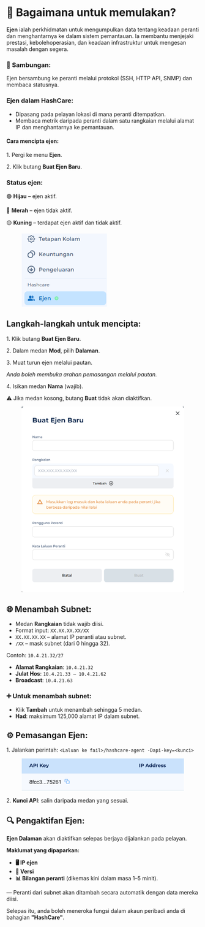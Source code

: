 # 🌟 Bagaimana untuk memulakan?

**Ejen** ialah perkhidmatan untuk mengumpulkan data tentang keadaan peranti dan menghantarnya ke dalam sistem pemantauan. Ia membantu menjejaki prestasi, kebolehoperasian, dan keadaan infrastruktur untuk mengesan masalah dengan segera.

### **🔗 Sambungan:**

Ejen bersambung ke peranti melalui protokol (SSH, HTTP API, SNMP) dan membaca statusnya.

### **Ejen dalam HashCare:**

* Dipasang pada pelayan lokasi di mana peranti ditempatkan.
* Membaca metrik daripada peranti dalam satu rangkaian melalui alamat IP dan menghantarnya ke pemantauan.

#### **Cara mencipta ejen:**

1\. Pergi ke menu **Ejen**.

2\. Klik butang **Buat Ejen Baru**.

### **Status ejen:**

🟢 **Hijau** – ejen aktif.

🔴 **Merah** – ejen tidak aktif.

🟡 **Kuning** – terdapat ejen aktif dan tidak aktif.

<figure><img src="../.gitbook/assets/image (39).png" alt=""><figcaption></figcaption></figure>

## **Langkah-langkah untuk mencipta:**

1\. Klik butang **Buat Ejen Baru**.

2\. Dalam medan **Mod**, pilih **Dalaman**.

3\. Muat turun ejen melalui pautan.

_Anda boleh membuka arahan pemasangan melalui pautan._

4\. Isikan medan **Nama** (wajib).

⚠️ Jika medan kosong, butang **Buat** tidak akan diaktifkan.

<figure><img src="../.gitbook/assets/image (40).png" alt="" width="448"><figcaption></figcaption></figure>

## **🌐 Menambah Subnet:**

* Medan **Rangkaian** tidak wajib diisi.
* Format input: `XX.XX.XX.XX/XX`
* `XX.XX.XX.XX` – alamat IP peranti atau subnet.
* `/XX` – mask subnet (dari 0 hingga 32).

Contoh: `10.4.21.32/27`

* **Alamat Rangkaian**: `10.4.21.32`
* **Julat Hos**: `10.4.21.33 – 10.4.21.62`
* **Broadcast**: `10.4.21.63`

### **➕ Untuk menambah subnet:**

* Klik **Tambah** untuk menambah sehingga 5 medan.
* **Had**: maksimum 125,000 alamat IP dalam subnet.

## **⚙️ Pemasangan Ejen:**

1\. Jalankan perintah: `<Laluan ke fail>/hashcare-agent -Dapi-key=<kunci>`

<figure><img src="../.gitbook/assets/Снимок экрана 2025-01-13 в 15.17.22.png" alt=""><figcaption></figcaption></figure>

2\. **Kunci API**: salin daripada medan yang sesuai.

## 🔍 Pengaktifan Ejen:

**Ejen Dalaman** akan diaktifkan selepas berjaya dijalankan pada pelayan.

**Maklumat yang dipaparkan:**

* **🖥️ IP ejen**
* **📜 Versi**
* **📊 Bilangan peranti** (dikemas kini dalam masa 1–5 minit).

— Peranti dari subnet akan ditambah secara automatik dengan data mereka diisi.

Selepas itu, anda boleh meneroka fungsi dalam akaun peribadi anda di bahagian **"HashCare"**.
